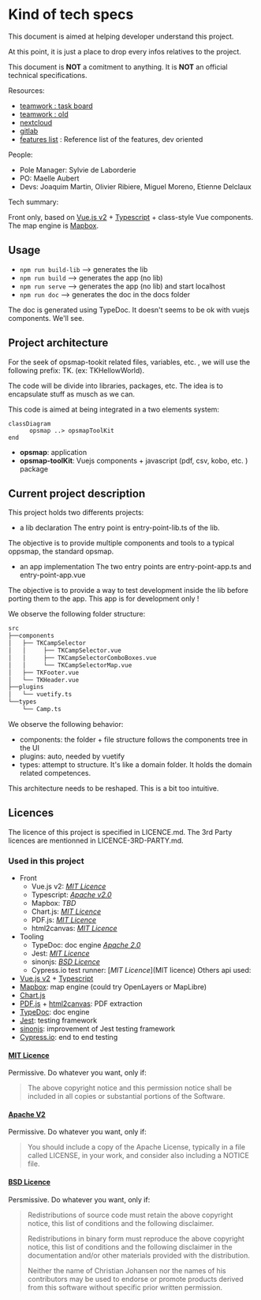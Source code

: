 # Kind of tech specs

This document is aimed at helping developer understand this project.

At this point, it is just a place to drop every infos relatives to the project.

This document is **NOT** a comitment to anything. It is **NOT** an official technical specifications.

Resources:
- [teamwork : task board](https://cartong.teamwork.com/#/projects/500913/tasks/board)
- [teamwork : old](https://cartong.teamwork.com/#/projects/233096/overview/summary)
- [nextcloud](https://cloud.cartong.org/s/zgsDFfpjTNHseZS)
- [gitlab](https://gitlab.cartong.org/HCR/opsmap)
- [features list](Feature-list.md) : Reference list of the features, dev oriented

People:

- Pole Manager: Sylvie de Laborderie
- PO: Maelle Aubert
- Devs: Joaquim Martin, Olivier Ribiere, Miguel Moreno, Etienne Delclaux

Tech summary:

Front only, based on [Vue.js v2](https://vuejs.org) + [Typescript](https://www.typescriptlang.org) + class-style Vue components.
The map engine is [Mapbox](https://www.mapbox.com).

## Usage

- `npm run build-lib` --> generates the lib
- `npm run build` --> generates the app (no lib)
- `npm run serve` --> generates the app (no lib) and start localhost
- `npm run doc` --> generates the doc in the docs folder

The doc is generated using TypeDoc. It doesn't seems to be ok with vuejs components. We'll see.

## Project architecture

For the seek of opsmap-tookit related files, variables, etc. , we will use the following prefix: TK. (ex: TKHellowWorld).

The code will be divide into libraries, packages, etc. The idea is to encapsulate stuff as musch as we can.

This code is aimed at being integrated in a two elements system:

```mermaid
classDiagram
      opsmap ..> opsmapToolKit
end
```

- **opsmap**: application
- **opsmap-toolKit**: Vuejs components + javascript (pdf, csv, kobo, etc. ) package

## Current project description

This project holds two differents projects:

- a lib declaration
The entry point is entry-point-lib.ts of the lib.

The objective is to provide multiple components and tools to a typical oppsmap, the standard opsmap.

- an app implementation
The two entry points are entry-point-app.ts and entry-point-app.vue

The objective is to provide a way to test development inside the lib before porting them to the app. This app is for development only !

We observe the following folder structure:

```bash
src
├──components
│   ├── TKCampSelector
│   │     ├── TKCampSelector.vue
│   │     ├── TKCampSelectorComboBoxes.vue
│   │     └── TKCampSelectorMap.vue
│   ├── TKFooter.vue
│   └── TKHeader.vue
├──plugins
│   └── vuetify.ts
└──types
    └── Camp.ts

```

We observe the following behavior:

- components: the folder + file structure follows the components tree in the UI
- plugins: auto, needed by vuetify
- types: attempt to structure. It's like a domain folder. It holds the domain related competences.

This architecture needs to be reshaped. This is a bit too intuitive.

## Licences

The licence of this project is specified in LICENCE.md.
The 3rd Party licences are mentionned in LICENCE-3RD-PARTY.md.

### Used in this project

- Front
  - Vue.js v2: [_MIT Licence_](https://vuejs.org)
  - Typescript: [_Apache v2.0_](https://github.com/microsoft/TypeScript/blob/master/LICENSE.txt)
  - Mapbox: _TBD_
  - Chart.js: [_MIT Licence_](https://www.chartjs.org/docs/latest/notes/license.html)
  - PDF.js: [_MIT Licence_](https://github.com/mozilla/pdf.js/blob/master/LICENSE)
  - html2canvas: [_MIT Licence_](https://github.com/niklasvh/html2canvas/blob/master/LICENSE)
- Tooling
  - TypeDoc: doc engine [_Apache 2.0_](https://github.com/TypeStrong/typedoc/blob/master/LICENSE)
  - Jest: [_MIT Licence_](https://pypi.org/project/sphinx-js/)
  - sinonjs: [_BSD Licence_](https://github.com/sinonjs/sinon/blob/master/LICENSE)
  - Cypress.io test runner: [_MIT Licence_](MIT licence)
Others api used:
- [Vue.js v2](https://vuejs.org) + [Typescript](https://www.typescriptlang.org)
- [Mapbox](https://www.mapbox.com): map engine (could try OpenLayers or MapLibre)
- [Chart.js](https://www.chartjs.org)
- [PDF.js](https://mozilla.github.io/pdf.js/) + [html2canvas](https://html2canvas.hertzen.com): PDF extraction
- [TypeDoc](https://typedoc.org/): doc engine
- [Jest](https://jestjs.io): testing framework
- [sinonjs](https://sinonjs.org): improvement of Jest testing framework
- [Cypress.io](https://www.cypress.io): end to end testing

#### [MIT Licence](https://en.wikipedia.org/wiki/MIT_License)

Permissive. Do whatever you want, only if:
> The above copyright notice and this permission notice shall be included in all copies or substantial portions of the Software.

#### [Apache V2](https://www.apache.org/licenses/LICENSE-2.0)

Permissive. Do whatever you want, only if:
> You should include a copy of the Apache License, typically in a file called LICENSE, in your work, and consider also including a NOTICE file.

#### [BSD Licence](https://opensource.org/licenses/BSD-3-Clause)

Persmissive. Do whatever you want, only if:
> Redistributions of source code must retain the above copyright notice, this list of conditions and the following disclaimer.
>
> Redistributions in binary form must reproduce the above copyright notice, this list of conditions and the following disclaimer in the documentation and/or other materials provided with the distribution.
>
> Neither the name of Christian Johansen nor the names of his contributors may be used to endorse or promote products derived from this software without specific prior written permission.
